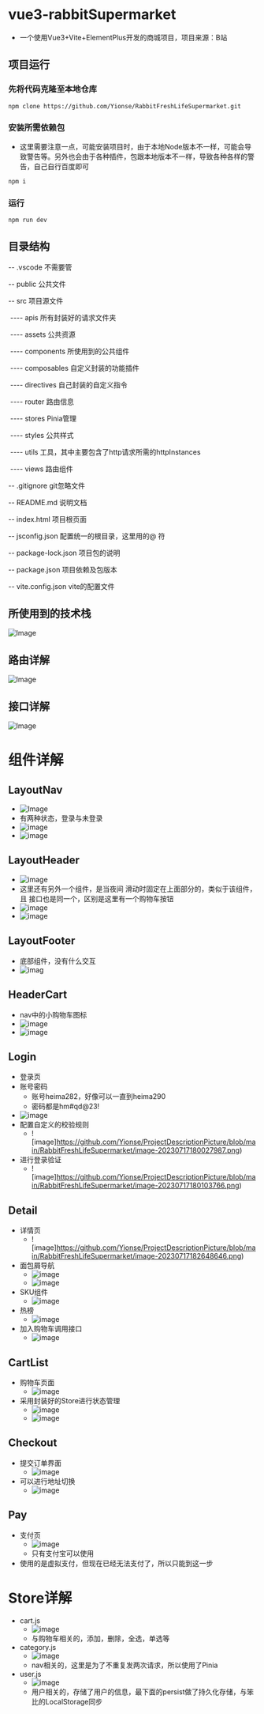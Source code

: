 # vue3-rabbitSupermarket

- 一个使用Vue3+Vite+ElementPlus开发的商城项目，项目来源：B站

## 项目运行

### 先将代码克隆至本地仓库

```sh
npm clone https://github.com/Yionse/RabbitFreshLifeSupermarket.git
```

### 安装所需依赖包

- 这里需要注意一点，可能安装项目时，由于本地Node版本不一样，可能会导致警告等。另外也会由于各种插件，包跟本地版本不一样，导致各种各样的警告，自己自行百度即可

```sh
npm i
```

### 运行

```sh
npm run dev
```

## 目录结构

--	.vscode	不需要管

--	public		公共文件

--	src			  项目源文件

​	----	apis		所有封装好的请求文件夹

​	----	assets		公共资源

​	----	components		所使用到的公共组件

​	----	composables		自定义封装的功能插件

​	----	directives		自己封装的自定义指令

​	----	router		路由信息

​	----	stores		Pinia管理

​	----	styles		公共样式

​	----	utils		工具，其中主要包含了http请求所需的httpInstances

​	----	views		路由组件

--	.gitignore	git忽略文件

--	README.md	说明文档

--	index.html	项目根页面

--	jsconfig.json	配置统一的根目录，这里用的@ 符

--	package-lock.json	项目包的说明

--	package.json	项目依赖及包版本

--	vite.config.json	vite的配置文件

## 所使用到的技术栈

![Image](https://github.com/Yionse/ProjectDescriptionPicture/blob/main/RabbitFreshLifeSupermarket/one.png)

## 路由详解

![Image](https://github.com/Yionse/ProjectDescriptionPicture/blob/main/RabbitFreshLifeSupermarket/two.png)

## 接口详解

![Image](https://github.com/Yionse/ProjectDescriptionPicture/blob/main/RabbitFreshLifeSupermarket/three.png)

# 组件详解

## LayoutNav

- ![Image](https://github.com/Yionse/ProjectDescriptionPicture/blob/main/RabbitFreshLifeSupermarket/four.png)
- 有两种状态，登录与未登录
- ![image](https://github.com/Yionse/ProjectDescriptionPicture/blob/main/RabbitFreshLifeSupermarket/image-20230717175058248.png)
- ![image](https://github.com/Yionse/ProjectDescriptionPicture/blob/main/RabbitFreshLifeSupermarket/image-20230717175213328.png)

## LayoutHeader

- ![image](https://github.com/Yionse/ProjectDescriptionPicture/blob/main/RabbitFreshLifeSupermarket/image-20230717175245698.png)
- 这里还有另外一个组件，是当夜间 滑动时固定在上面部分的，类似于该组件，且 接口也是同一个，区别是这里有一个购物车按钮
- ![image](https://github.com/Yionse/ProjectDescriptionPicture/blob/main/RabbitFreshLifeSupermarket/image-20230717175343450.png)
- ![image](https://github.com/Yionse/ProjectDescriptionPicture/blob/main/RabbitFreshLifeSupermarket/image-20230717175434415.png)

## LayoutFooter

- 底部组件，没有什么交互
- ![imag](https://github.com/Yionse/ProjectDescriptionPicture/blob/main/RabbitFreshLifeSupermarket/image-20230717175522024.png)

## HeaderCart

- nav中的小购物车图标
- ![image](https://github.com/Yionse/ProjectDescriptionPicture/blob/main/RabbitFreshLifeSupermarket/image-20230717175630248.png)
- ![image](https://github.com/Yionse/ProjectDescriptionPicture/blob/main/RabbitFreshLifeSupermarket/image-20230717175842492.png)

## Login

- 登录页
- 账号密码
  - 账号heima282，好像可以一直到heima290
  - 密码都是hm#qd@23!
- ![image](https://github.com/Yionse/ProjectDescriptionPicture/blob/main/RabbitFreshLifeSupermarket/image-20230717175951114.png)
- 配置自定义的校验规则
  - ![image]https://github.com/Yionse/ProjectDescriptionPicture/blob/main/RabbitFreshLifeSupermarket/image-20230717180027987.png)
- 进行登录验证
  - ![image]https://github.com/Yionse/ProjectDescriptionPicture/blob/main/RabbitFreshLifeSupermarket/image-20230717180103766.png)

## Detail

- 详情页
  - ![image]https://github.com/Yionse/ProjectDescriptionPicture/blob/main/RabbitFreshLifeSupermarket/image-20230717182648646.png)
- 面包屑导航
  - ![image](https://github.com/Yionse/ProjectDescriptionPicture/blob/main/RabbitFreshLifeSupermarket/image-20230717182728962.png)
  - ![image](https://github.com/Yionse/ProjectDescriptionPicture/blob/main/RabbitFreshLifeSupermarket/image-20230717182735011.png)
- SKU组件
  - ![image](https://github.com/Yionse/ProjectDescriptionPicture/blob/main/RabbitFreshLifeSupermarket/image-20230717182753049.png)
- 热榜
  - ![image](https://github.com/Yionse/ProjectDescriptionPicture/blob/main/RabbitFreshLifeSupermarket/image-20230717182808104.png)
- 加入购物车调用接口
  - ![image](https://github.com/Yionse/ProjectDescriptionPicture/blob/main/RabbitFreshLifeSupermarket/image-20230717182828986.png)
## CartList

- 购物车页面
  - ![image](https://github.com/Yionse/ProjectDescriptionPicture/blob/main/RabbitFreshLifeSupermarket/image-20230717182935042.png)
- 采用封装好的Store进行状态管理
  - ![image](https://github.com/Yionse/ProjectDescriptionPicture/blob/main/RabbitFreshLifeSupermarket/image-20230717182948179.png)
  - ![image](https://github.com/Yionse/ProjectDescriptionPicture/blob/main/RabbitFreshLifeSupermarket/image-20230717183050345.png)

## Checkout

- 提交订单界面
  - ![image](https://github.com/Yionse/ProjectDescriptionPicture/blob/main/RabbitFreshLifeSupermarket/image-20230717183116173.png)
- 可以进行地址切换
  - ![image](https://github.com/Yionse/ProjectDescriptionPicture/blob/main/RabbitFreshLifeSupermarket/image-20230717183129599.png)

## Pay

- 支付页
  - ![image](https://github.com/Yionse/ProjectDescriptionPicture/blob/main/RabbitFreshLifeSupermarket/image-20230717183208473.png)
  - 只有支付宝可以使用
- 使用的是虚拟支付，但现在已经无法支付了，所以只能到这一步

# Store详解

- cart.js
  - ![image](https://github.com/Yionse/ProjectDescriptionPicture/blob/main/RabbitFreshLifeSupermarket/image-20230717183358009.png)
  - 与购物车相关的，添加，删除，全选，单选等
- category.js
  - ![image](https://github.com/Yionse/ProjectDescriptionPicture/blob/main/RabbitFreshLifeSupermarket/image-20230717183455024.png)
  - nav相关的，这里是为了不重复发两次请求，所以使用了Pinia
- user.js
  - ![image](https://github.com/Yionse/ProjectDescriptionPicture/blob/main/RabbitFreshLifeSupermarket/image-20230717183547078.png)
  - 用户相关的，存储了用户的信息，最下面的persist做了持久化存储，与笨比的LocalStorage同步

